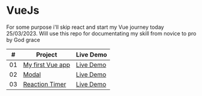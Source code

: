 # VueJs
For some purpose i'll skip react and start my Vue journey today 25/03/2023. Will use this repo for documentating my skill from novice to pro by God grace


|  #  | Project                                                                                                                     | Live Demo                                                                         |
| :-: | --------------------------------------------------------------------------------------------------------------------------- | --------------------------------------------------------------------------------- |
| 01  | [My first Vue app ](https://github.com/imran2975/VueJs/tree/master/Intro%20CDN)                             | [Live Demo](https://vue-intro-cdn.netlify.app/)               |
| 02  | [Modal](https://github.com/imran2975/VueJs/tree/master/Modal)                             | [Live Demo](https://modal-vuejs.netlify.app) 
| 03  | [Reaction Timer](https://github.com/imran2975/VueJs/tree/master/Reaction%20Timer)                             | [Live Demo](https://vue-reactions-game.netlify.app)
